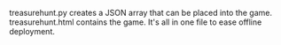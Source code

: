 treasurehunt.py creates a JSON array that can be placed into the game.
treasurehunt.html contains the game. It's all in one file to ease offline deployment.
